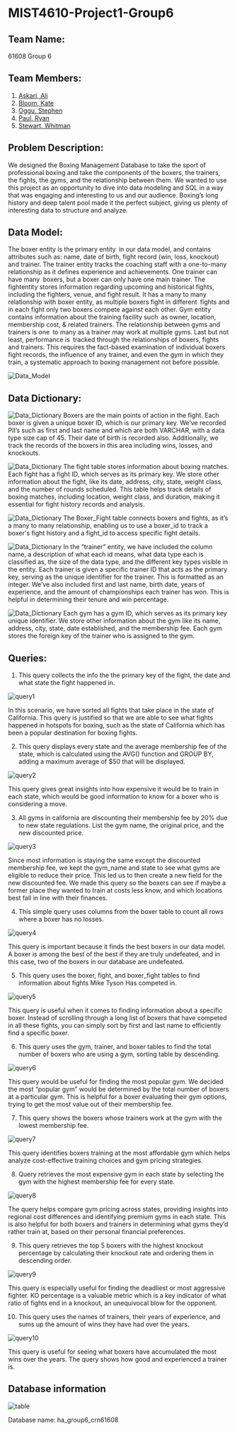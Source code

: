 # MIST4610-Project1-Group6

## Team Name: 
61608 Group 6

## Team Members:
1. [Askari, Ali](https://github.com/AwpDemon/MIST-4610)
2. [Bloom, Kate](https://github.com/kateabloom/first)
3. [Oggu, Stephen](https://github.com/SpeedRacerAMG/MIST4610_group)
4. [Paul, Ryan](https://github.com/ryanpaul434/MIST-Group)
5. [Stewart, Whitman](https://github.com/whitnotmax/MIST4610-Project1-Group6)

## Problem Description:

We designed the Boxing Management Database to take the sport of professional boxing and take the components of the boxers, the trainers, the fights, the gyms, and the relationship between them. We wanted to use this project as an opportunity to dive into data modeling and SQL in a way that was engaging and interesting to us and our audience. Boxing’s long history and deep talent pool made it the perfect subject, giving us plenty of interesting data to structure and analyze.


## Data Model:

The boxer entity is the primary entity in our data model, and contains attributes such as: name, date of birth, fight record (win, loss, knockout) and trainer. The trainer entity tracks the coaching staff with a one-to-many relationship as it defines experience and achievements. One trainer can have many boxers, but a boxer can only have one main trainer. The fightentity stores information regarding upcoming and historical fights, including the fighters, venue, and fight result. It has a many to many relationship with boxer entity, as multiple boxers fight in different fights and in each fight only two boxers compete against each other. Gym entity contains information about the training facility such as owner, location, membership cost, & related trainers. The relationship between gyms and trainers is one to many as a trainer may work at multiple gyms. Last but not least, performance is tracked through the relationships of boxers, fights and trainers. This requires the fact-based examination of individual boxers fight records, the influence of any trainer, and even the gym in which they train, a systematic approach to boxing management not before possible.


![Data_Model](https://i.imgur.com/4MXGfEC.png)

## Data Dictionary:
![Data_Dictionary](https://i.imgur.com/YuOUm5z.png)
Boxers are the main points of action in the fight. Each boxer is given a unique boxer ID, which is our primary key. We’ve recorded PII’s such as first and last name and which are both VARCHAR, with a data type size cap of 45. Their date of birth is recorded also. Additionally, we track the records of the boxers in this area including wins, losses, and knockouts. 



![Data_Dictionary](https://i.imgur.com/yNjY4Zj.png)
The fight table stores information about boxing matches. Each fight has a fight ID, which serves as its primary key. We store other information about the fight, like its date, address, city, state, weight class, and the number of rounds scheduled. This table helps track details of boxing matches, including location, weight class, and duration, making it essential for fight history records and analysis.



![Data_Dictionary](https://i.imgur.com/RZ0YNI2.png)
The Boxer_Fight table connects boxers and fights, as it’s a many to many relationship, enabling us to use a boxer_id to track a boxer's fight history and a fight_id to access specific fight details.



![Data_Dictionary](https://i.imgur.com/WJyC1hu.png)
In the “trainer” entity, we have included the column name, a description of what each id means, what data type each is classified as, the size of the data type, and the different key types visible in the entity. Each trainer is given a specific trainer ID that acts as the primary key, serving as the unique identifier for the trainer. This is formatted as an integer. We’ve also included first and last name, birth date, years of experience, and the amount of championships each trainer has won. This is helpful in determining their tenure and win percentage.



![Data_Dictionary](https://i.imgur.com/nJbouYe.png)
Each gym has a gym ID, which serves as its primary key unique identifier. We store other information about the gym like its name, address, city, state, date established, and the membership fee. Each gym stores the foreign key of the trainer who is assigned to the gym.



## Queries:

1. This query collects the info the the primary key of the fight, the date and what state the fight happened in.

![query1](https://i.imgur.com/RxcABLe.png)

In this scenario, we have sorted all fights that take place in the state of California. This query is justified so that we are able to see what fights happened in hotspots for boxing, such as the state of California which has been a popular destination for boxing fights.
 
 
 
2. This query displays every state and the average membership fee of the state, which is calculated using the AVG() function and GROUP BY, adding a maximum average of $50 that will be displayed.

![query2](https://i.imgur.com/uF284dl.png)

This query gives great insights into how expensive it would be to train in each state, which would be good information to know for a boxer who is considering a move.



3. All gyms in california are discounting their membership fee by 20% due to new state regulations. List the gym name, the original price, and the new discounted price.

![query3](https://i.imgur.com/VaVH0ZP.png)

Since most information is staying the same except the discounted membership fee, we kept the gym_name and state to see what gyms are eligible to reduce their price. This led us to then create a new field for the new discounted fee. We made this query so the boxers can see if maybe a former place they wanted to train at costs less know, and which locations best fall in line with their finances. 



4. This simple query uses columns from the boxer table to count all rows where a boxer has no losses.

![query4](https://i.imgur.com/N3oxOGC.png)

This query is important because it finds the best boxers in our data model. A boxer is among the best of the best if they are truly undefeated, and in this case, two of the boxers in our database are undefeated.



5. This query uses the boxer, fight, and boxer_fight tables to find information about fights Mike Tyson Has competed in. 

![query5](https://i.imgur.com/RFBs8du.png)

This query is useful when it comes to finding information about a specific boxer. Instead of scrolling through a long list of boxers that have competed in all these fights, you can simply sort by first and last name to efficiently find a specific boxer.



6. This query uses the gym, trainer, and boxer tables to find the total number of boxers who are using a gym, sorting table by descending.

![query6](https://i.imgur.com/5tjHnbk.png)

This query would be useful for finding the most popular gym. We decided the most “popular gym” would be determined by the total number of boxers at a particular gym. This is helpful for a boxer evaluating their gym options, trying to get the most value out of their membership fee.



7. This query shows the boxers whose trainers work at the gym with the lowest membership fee.

![query7](https://i.imgur.com/eMpDkJy.png)

This query identifies boxers training at the most affordable gym which helps analyze cost-effective training choices and gym pricing strategies. 



8. Query retrieves the most expensive gym in each state by selecting the gym with the highest membership fee for every state.

![query8](https://i.imgur.com/HaRuiyQ.png)

The query helps compare gym pricing across states, providing insights into regional cost differences and identifying premium gyms in each state. This is also helpful for both boxers and trainers in determining what gyms they’d rather train at, based on their personal financial preferences.



9. This query retrieves the top 5 boxers with the highest knockout percentage by calculating their knockout rate and ordering them in descending order.

![query9](https://i.imgur.com/KLjH2ri.png)

This query is especially useful for finding the deadliest or most aggressive fighter. KO percentage is a valuable metric which is a key indicator of what ratio of fights end in a knockout, an unequivocal blow for the opponent.



10. This query uses the names of trainers, their years of experience, and sums up the amount of wins they have had over the years.

![query10](https://i.imgur.com/PF8NeAK.png)

This query is useful for seeing what boxers have accumulated the most wins over the years. The query shows how good and experienced a trainer is.





## Database information

![table](https://i.imgur.com/yU6vi2a.png)

Database name: ha_group6_crn61608
